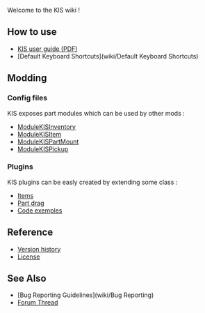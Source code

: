 Welcome to the KIS wiki !

## How to use
- [KIS user guide (PDF)](https://github.com/KospY/KIS/blob/master/UserGuide.pdf)
- [Default Keyboard Shortcuts](wiki/Default Keyboard Shortcuts)

## Modding

### Config files
KIS exposes part modules which can be used by other mods :
- [ModuleKISInventory](wiki/ModuleKISInventory)
- [ModuleKISItem](wiki/ModuleKISItem)
- [ModuleKISPartMount](wiki/ModuleKISPartMount)
- [ModuleKISPickup](wiki/ModuleKISPickup)

### Plugins
KIS plugins can be easly created by extending some class :
- [Items](wiki/ItemPlugin)
- [Part drag](wiki/PartDragPlugin)
- [Code exemples](https://github.com/KospY/KIS/blob/master/codeexemple.pdf)

## Reference
- [Version history](wiki/Changelog)
- [License](https://github.com/KospY/KIS/blob/master/LICENSE.md)

## See Also
- [Bug Reporting Guidelines](wiki/Bug Reporting)
- [Forum Thread](//)